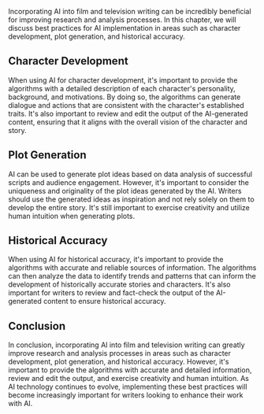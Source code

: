 

Incorporating AI into film and television writing can be incredibly beneficial for improving research and analysis processes. In this chapter, we will discuss best practices for AI implementation in areas such as character development, plot generation, and historical accuracy.

Character Development
---------------------

When using AI for character development, it's important to provide the algorithms with a detailed description of each character's personality, background, and motivations. By doing so, the algorithms can generate dialogue and actions that are consistent with the character's established traits. It's also important to review and edit the output of the AI-generated content, ensuring that it aligns with the overall vision of the character and story.

Plot Generation
---------------

AI can be used to generate plot ideas based on data analysis of successful scripts and audience engagement. However, it's important to consider the uniqueness and originality of the plot ideas generated by the AI. Writers should use the generated ideas as inspiration and not rely solely on them to develop the entire story. It's still important to exercise creativity and utilize human intuition when generating plots.

Historical Accuracy
-------------------

When using AI for historical accuracy, it's important to provide the algorithms with accurate and reliable sources of information. The algorithms can then analyze the data to identify trends and patterns that can inform the development of historically accurate stories and characters. It's also important for writers to review and fact-check the output of the AI-generated content to ensure historical accuracy.

Conclusion
----------

In conclusion, incorporating AI into film and television writing can greatly improve research and analysis processes in areas such as character development, plot generation, and historical accuracy. However, it's important to provide the algorithms with accurate and detailed information, review and edit the output, and exercise creativity and human intuition. As AI technology continues to evolve, implementing these best practices will become increasingly important for writers looking to enhance their work with AI.
